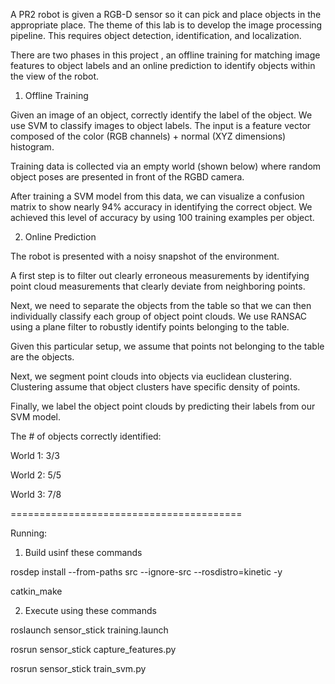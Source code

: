A PR2 robot is given a RGB-D sensor so it can pick and place objects in the appropriate place. 
The theme of this lab is to develop the image processing pipeline. This requires object detection, identification, and localization.


There are two phases in this project , an offline training for matching image features to object labels and an online prediction to identify objects within the view of the robot.


1) Offline Training

Given an image of an object, correctly identify the label of the object. We use SVM to classify images to object labels. The input is a feature vector composed of the color (RGB channels) + normal (XYZ dimensions) histogram.

Training data is collected via an empty world (shown below) where random object poses are presented in front of the RGBD camera. 


After training a SVM model from this data, we can visualize a confusion matrix to show nearly 94% accuracy in identifying the correct object. We achieved this level of accuracy by using 100 training examples per object.


2) Online Prediction

The robot is presented with a noisy snapshot of the environment.


A first step is to filter out clearly erroneous measurements by identifying point cloud measurements that clearly deviate from neighboring points.


Next, we need to separate the objects from the table so that we can then individually classify each group of object point clouds. We use RANSAC using a plane filter to robustly identify points belonging to the table.



Given this particular setup, we assume that points not belonging to the table are the objects.


Next, we segment point clouds into objects via euclidean clustering. Clustering assume that object clusters have specific density of points.


Finally, we label the object point clouds by predicting their labels from our SVM model.

The # of objects correctly identified:

World 1: 3/3

World 2: 5/5

World 3: 7/8

========================================

Running:

1) Build usinf these commands

rosdep install --from-paths src --ignore-src --rosdistro=kinetic -y

catkin_make

2) Execute using these commands

roslaunch sensor_stick training.launch

rosrun sensor_stick capture_features.py

rosrun sensor_stick train_svm.py
